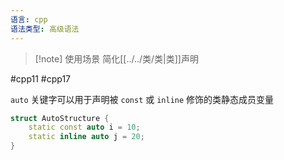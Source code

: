 ```yaml
---
语言: cpp
语法类型: 高级语法
---
```

> [!note] 使用场景
> 简化[[../../类/类|类]]声明

#cpp11 #cpp17

`auto` 关键字可以用于声明被 `const` 或 `inline` 修饰的类静态成员变量

```cpp
struct AutoStructure {
    static const auto i = 10;
    static inline auto j = 20;
}
```